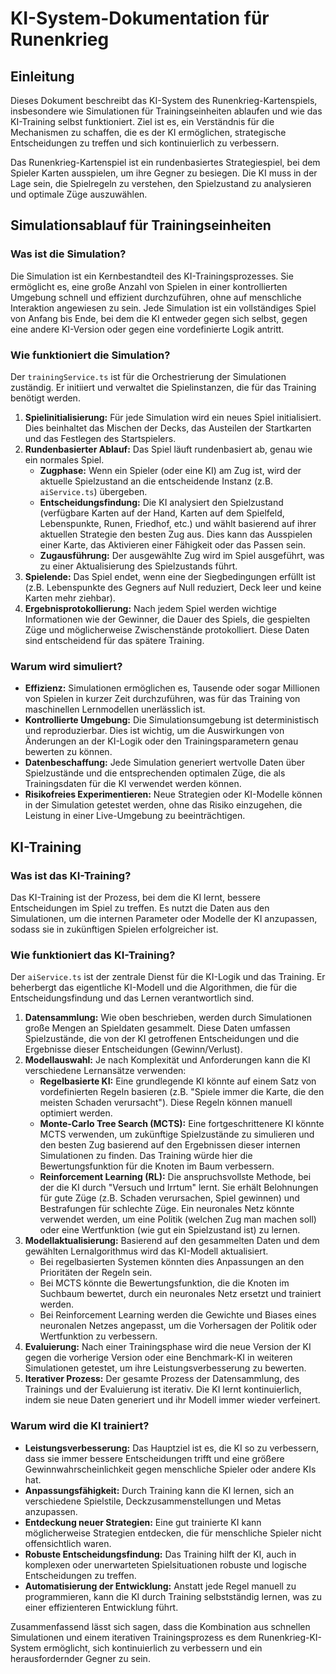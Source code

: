 # KI-System-Dokumentation für Runenkrieg

## Einleitung

Dieses Dokument beschreibt das KI-System des Runenkrieg-Kartenspiels, insbesondere wie Simulationen für Trainingseinheiten ablaufen und wie das KI-Training selbst funktioniert. Ziel ist es, ein Verständnis für die Mechanismen zu schaffen, die es der KI ermöglichen, strategische Entscheidungen zu treffen und sich kontinuierlich zu verbessern.

Das Runenkrieg-Kartenspiel ist ein rundenbasiertes Strategiespiel, bei dem Spieler Karten ausspielen, um ihre Gegner zu besiegen. Die KI muss in der Lage sein, die Spielregeln zu verstehen, den Spielzustand zu analysieren und optimale Züge auszuwählen.

## Simulationsablauf für Trainingseinheiten

### Was ist die Simulation?

Die Simulation ist ein Kernbestandteil des KI-Trainingsprozesses. Sie ermöglicht es, eine große Anzahl von Spielen in einer kontrollierten Umgebung schnell und effizient durchzuführen, ohne auf menschliche Interaktion angewiesen zu sein. Jede Simulation ist ein vollständiges Spiel von Anfang bis Ende, bei dem die KI entweder gegen sich selbst, gegen eine andere KI-Version oder gegen eine vordefinierte Logik antritt.

### Wie funktioniert die Simulation?

Der `trainingService.ts` ist für die Orchestrierung der Simulationen zuständig. Er initiiert und verwaltet die Spielinstanzen, die für das Training benötigt werden.

1.  **Spielinitialisierung:** Für jede Simulation wird ein neues Spiel initialisiert. Dies beinhaltet das Mischen der Decks, das Austeilen der Startkarten und das Festlegen des Startspielers.
2.  **Rundenbasierter Ablauf:** Das Spiel läuft rundenbasiert ab, genau wie ein normales Spiel.
    *   **Zugphase:** Wenn ein Spieler (oder eine KI) am Zug ist, wird der aktuelle Spielzustand an die entscheidende Instanz (z.B. `aiService.ts`) übergeben.
    *   **Entscheidungsfindung:** Die KI analysiert den Spielzustand (verfügbare Karten auf der Hand, Karten auf dem Spielfeld, Lebenspunkte, Runen, Friedhof, etc.) und wählt basierend auf ihrer aktuellen Strategie den besten Zug aus. Dies kann das Ausspielen einer Karte, das Aktivieren einer Fähigkeit oder das Passen sein.
    *   **Zugausführung:** Der ausgewählte Zug wird im Spiel ausgeführt, was zu einer Aktualisierung des Spielzustands führt.
3.  **Spielende:** Das Spiel endet, wenn eine der Siegbedingungen erfüllt ist (z.B. Lebenspunkte des Gegners auf Null reduziert, Deck leer und keine Karten mehr ziehbar).
4.  **Ergebnisprotokollierung:** Nach jedem Spiel werden wichtige Informationen wie der Gewinner, die Dauer des Spiels, die gespielten Züge und möglicherweise Zwischenstände protokolliert. Diese Daten sind entscheidend für das spätere Training.

### Warum wird simuliert?

*   **Effizienz:** Simulationen ermöglichen es, Tausende oder sogar Millionen von Spielen in kurzer Zeit durchzuführen, was für das Training von maschinellen Lernmodellen unerlässlich ist.
*   **Kontrollierte Umgebung:** Die Simulationsumgebung ist deterministisch und reproduzierbar. Dies ist wichtig, um die Auswirkungen von Änderungen an der KI-Logik oder den Trainingsparametern genau bewerten zu können.
*   **Datenbeschaffung:** Jede Simulation generiert wertvolle Daten über Spielzustände und die entsprechenden optimalen Züge, die als Trainingsdaten für die KI verwendet werden können.
*   **Risikofreies Experimentieren:** Neue Strategien oder KI-Modelle können in der Simulation getestet werden, ohne das Risiko einzugehen, die Leistung in einer Live-Umgebung zu beeinträchtigen.

## KI-Training

### Was ist das KI-Training?

Das KI-Training ist der Prozess, bei dem die KI lernt, bessere Entscheidungen im Spiel zu treffen. Es nutzt die Daten aus den Simulationen, um die internen Parameter oder Modelle der KI anzupassen, sodass sie in zukünftigen Spielen erfolgreicher ist.

### Wie funktioniert das KI-Training?

Der `aiService.ts` ist der zentrale Dienst für die KI-Logik und das Training. Er beherbergt das eigentliche KI-Modell und die Algorithmen, die für die Entscheidungsfindung und das Lernen verantwortlich sind.

1.  **Datensammlung:** Wie oben beschrieben, werden durch Simulationen große Mengen an Spieldaten gesammelt. Diese Daten umfassen Spielzustände, die von der KI getroffenen Entscheidungen und die Ergebnisse dieser Entscheidungen (Gewinn/Verlust).
2.  **Modellauswahl:** Je nach Komplexität und Anforderungen kann die KI verschiedene Lernansätze verwenden:
    *   **Regelbasierte KI:** Eine grundlegende KI könnte auf einem Satz von vordefinierten Regeln basieren (z.B. "Spiele immer die Karte, die den meisten Schaden verursacht"). Diese Regeln können manuell optimiert werden.
    *   **Monte-Carlo Tree Search (MCTS):** Eine fortgeschrittenere KI könnte MCTS verwenden, um zukünftige Spielzustände zu simulieren und den besten Zug basierend auf den Ergebnissen dieser internen Simulationen zu finden. Das Training würde hier die Bewertungsfunktion für die Knoten im Baum verbessern.
    *   **Reinforcement Learning (RL):** Die anspruchsvollste Methode, bei der die KI durch "Versuch und Irrtum" lernt. Sie erhält Belohnungen für gute Züge (z.B. Schaden verursachen, Spiel gewinnen) und Bestrafungen für schlechte Züge. Ein neuronales Netz könnte verwendet werden, um eine Politik (welchen Zug man machen soll) oder eine Wertfunktion (wie gut ein Spielzustand ist) zu lernen.
3.  **Modellaktualisierung:** Basierend auf den gesammelten Daten und dem gewählten Lernalgorithmus wird das KI-Modell aktualisiert.
    *   Bei regelbasierten Systemen könnten dies Anpassungen an den Prioritäten der Regeln sein.
    *   Bei MCTS könnte die Bewertungsfunktion, die die Knoten im Suchbaum bewertet, durch ein neuronales Netz ersetzt und trainiert werden.
    *   Bei Reinforcement Learning werden die Gewichte und Biases eines neuronalen Netzes angepasst, um die Vorhersagen der Politik oder Wertfunktion zu verbessern.
4.  **Evaluierung:** Nach einer Trainingsphase wird die neue Version der KI gegen die vorherige Version oder eine Benchmark-KI in weiteren Simulationen getestet, um ihre Leistungsverbesserung zu bewerten.
5.  **Iterativer Prozess:** Der gesamte Prozess der Datensammlung, des Trainings und der Evaluierung ist iterativ. Die KI lernt kontinuierlich, indem sie neue Daten generiert und ihr Modell immer wieder verfeinert.

### Warum wird die KI trainiert?

*   **Leistungsverbesserung:** Das Hauptziel ist es, die KI so zu verbessern, dass sie immer bessere Entscheidungen trifft und eine größere Gewinnwahrscheinlichkeit gegen menschliche Spieler oder andere KIs hat.
*   **Anpassungsfähigkeit:** Durch Training kann die KI lernen, sich an verschiedene Spielstile, Deckzusammenstellungen und Metas anzupassen.
*   **Entdeckung neuer Strategien:** Eine gut trainierte KI kann möglicherweise Strategien entdecken, die für menschliche Spieler nicht offensichtlich waren.
*   **Robuste Entscheidungsfindung:** Das Training hilft der KI, auch in komplexen oder unerwarteten Spielsituationen robuste und logische Entscheidungen zu treffen.
*   **Automatisierung der Entwicklung:** Anstatt jede Regel manuell zu programmieren, kann die KI durch Training selbstständig lernen, was zu einer effizienteren Entwicklung führt.

Zusammenfassend lässt sich sagen, dass die Kombination aus schnellen Simulationen und einem iterativen Trainingsprozess es dem Runenkrieg-KI-System ermöglicht, sich kontinuierlich zu verbessern und ein herausfordernder Gegner zu sein.